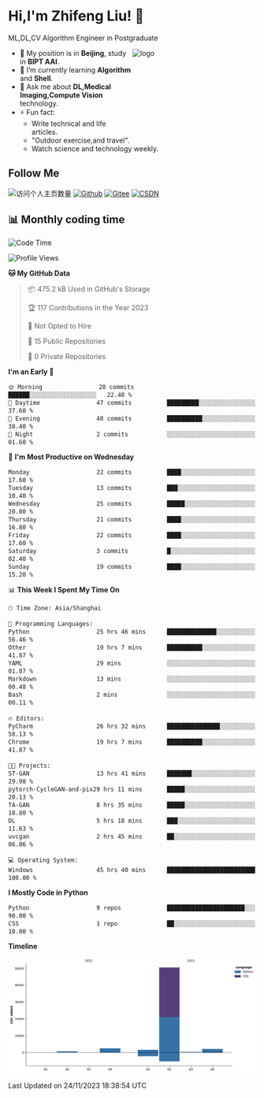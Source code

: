 <!--
**stonedada/stonedada** is a ✨ _special_ ✨ repository because its `README.md` (this file) appears on your GitHub profile.

Here are some ideas to get you started:

- 🔭 I’m currently working on ...
- 🌱 I’m currently learning ...
- 👯 I’m looking to collaborate on ...
- 🤔 I’m looking for help with ...
- 💬 Ask me about ...
- 📫 How to reach me: ...
- 😄 Pronouns: ...
- ⚡ Fun fact: ...
-->
# Hi,I'm Zhifeng Liu! 👋
ML,DL,CV Algorithm Engineer in Postgraduate

<img src="https://github-readme-stats-git-masterrstaa-rickstaa.vercel.app/api?username=stonedada&show_icons=true&count_private=true&theme=vue" alt="logo" height="160" align="right" width="50%" />

- 🔭 My position is in **Beijing**, study in **BIPT AAI**.
- 🌱 I’m currently learning **Algorithm** and **Shell**.
- 💬 Ask me about **DL,Medical Imaging,Compute Vision** technology.
- ⚡ Fun fact: 
  - Write technical and life articles.
  - "Outdoor exercise,and travel".
  - Watch science and technology weekly.

## Follow Me
![访问个人主页数量](https://komarev.com/ghpvc/?username=stonedada&color=green)
[![Github](https://img.shields.io/github/followers/stonedada?label=Github&style=social)](https://github.com/stonedada)
[![Gitee](https://img.shields.io/badge/-Gitee-EA4335?style=flat-square&logo=Gitee&logoColor=white)](https://gitee.com/liu-shitou)
[![CSDN](https://img.shields.io/badge/-CSDN-c14438?style=flat-square&logo=C&logoColor=white)](https://blog.csdn.net/weixin_43913261?type=blog)
<!--
## GitHub Infos

<img src="https://github-profile-trophy.vercel.app/?username=stonedada&theme=flat&column=7" alt="logo" height="160" align="center" style="margin: auto;" />
[![GitHub Streak](https://github-readme-streak-stats.herokuapp.com/?user=stonedada&theme=vue)](https://github.com/stonedada)

<a href="https://github.com/stonedada">
  <img src="https://github-readme-stats-git-masterrstaa-rickstaa.vercel.app/api/top-langs/?username=stonedada&layout=compact&theme=vue" />
</a>

[![Anser's wakatime stats](https://github-readme-stats.vercel.app/api/wakatime?username=stonedada&layout=compact&custom_title=Wakatime%20Stats%20(this%20week))](https://wakatime.com/@stonedada)
-->

## :bar_chart: Monthly coding time

<!--START_SECTION:waka-->
![Code Time](http://img.shields.io/badge/Code%20Time-661%20hrs%2046%20mins-blue)

![Profile Views](http://img.shields.io/badge/Profile%20Views-10-blue)

**🐱 My GitHub Data** 

> 📦 475.2 kB Used in GitHub's Storage 
 > 
> 🏆 117 Contributions in the Year 2023
 > 
> 🚫 Not Opted to Hire
 > 
> 📜 15 Public Repositories 
 > 
> 🔑 0 Private Repositories 
 > 
**I'm an Early 🐤** 

```text
🌞 Morning                28 commits          ██████░░░░░░░░░░░░░░░░░░░   22.40 % 
🌆 Daytime                47 commits          █████████░░░░░░░░░░░░░░░░   37.60 % 
🌃 Evening                48 commits          ██████████░░░░░░░░░░░░░░░   38.40 % 
🌙 Night                  2 commits           ░░░░░░░░░░░░░░░░░░░░░░░░░   01.60 % 
```
📅 **I'm Most Productive on Wednesday** 

```text
Monday                   22 commits          ████░░░░░░░░░░░░░░░░░░░░░   17.60 % 
Tuesday                  13 commits          ███░░░░░░░░░░░░░░░░░░░░░░   10.40 % 
Wednesday                25 commits          █████░░░░░░░░░░░░░░░░░░░░   20.00 % 
Thursday                 21 commits          ████░░░░░░░░░░░░░░░░░░░░░   16.80 % 
Friday                   22 commits          ████░░░░░░░░░░░░░░░░░░░░░   17.60 % 
Saturday                 3 commits           █░░░░░░░░░░░░░░░░░░░░░░░░   02.40 % 
Sunday                   19 commits          ████░░░░░░░░░░░░░░░░░░░░░   15.20 % 
```


📊 **This Week I Spent My Time On** 

```text
🕑︎ Time Zone: Asia/Shanghai

💬 Programming Languages: 
Python                   25 hrs 46 mins      ██████████████░░░░░░░░░░░   56.46 % 
Other                    19 hrs 7 mins       ██████████░░░░░░░░░░░░░░░   41.87 % 
YAML                     29 mins             ░░░░░░░░░░░░░░░░░░░░░░░░░   01.07 % 
Markdown                 13 mins             ░░░░░░░░░░░░░░░░░░░░░░░░░   00.48 % 
Bash                     2 mins              ░░░░░░░░░░░░░░░░░░░░░░░░░   00.11 % 

🔥 Editors: 
PyCharm                  26 hrs 32 mins      ███████████████░░░░░░░░░░   58.13 % 
Chrome                   19 hrs 7 mins       ██████████░░░░░░░░░░░░░░░   41.87 % 

🐱‍💻 Projects: 
ST-GAN                   13 hrs 41 mins      ███████░░░░░░░░░░░░░░░░░░   29.98 % 
pytorch-CycleGAN-and-pix29 hrs 11 mins       █████░░░░░░░░░░░░░░░░░░░░   20.13 % 
TA-GAN                   8 hrs 35 mins       █████░░░░░░░░░░░░░░░░░░░░   18.80 % 
DL                       5 hrs 18 mins       ███░░░░░░░░░░░░░░░░░░░░░░   11.63 % 
uvcgan                   2 hrs 45 mins       ██░░░░░░░░░░░░░░░░░░░░░░░   06.06 % 

💻 Operating System: 
Windows                  45 hrs 40 mins      █████████████████████████   100.00 % 
```

**I Mostly Code in Python** 

```text
Python                   9 repos             ██████████████████████░░░   90.00 % 
CSS                      1 repo              ██░░░░░░░░░░░░░░░░░░░░░░░   10.00 % 
```



**Timeline**

![Lines of Code chart](https://raw.githubusercontent.com/stonedada/stonedada/main/assets/bar_graph.png)


 Last Updated on 24/11/2023 18:38:54 UTC
<!--END_SECTION:waka-->